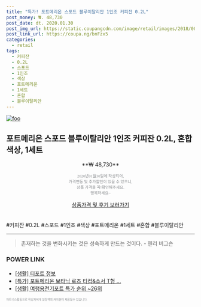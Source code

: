 ```yaml
--- 
title: "특가! 포트메리온 스포드 블루이탈리안 1인조 커피잔 0.2L" 
post_money: ₩. 48,730 
post_date: dt. 2020.01.30 
post_img_url: https://static.coupangcdn.com/image/retail/images/2018/08/13/15/5/42a2a0c4-a1fd-49da-b2ee-0b962ffe8901.jpg 
post_link_url: https://coupa.ng/bnFzx5 
categories: 
  - retail 
tags: 
  - 커피잔 
  - 0.2L 
  - 스포드 
  - 1인조 
  - 색상 
  - 포트메리온 
  - 1세트 
  - 혼합 
  - 블루이탈리안 
--- 
```

[![foo](https://static.coupangcdn.com/image/retail/images/2018/08/13/15/5/42a2a0c4-a1fd-49da-b2ee-0b962ffe8901.jpg)](https://coupa.ng/bnFzx5) 

## 포트메리온 스포드 블루이탈리안 1인조 커피잔 0.2L, 혼합 색상, 1세트 
<p style="text-align: center;">**₩ 48,730**</p> 
<p style="text-align: center;"><span style="color: #898c8f; font-family: Georgia,Times,serif; font-size: 0.75em;">2020년01월30일에 작성되어, <br>가격변동 및 추가할인이 있을 수 있으니,<br> 상품 가격을 꼭!확인해주세요.<br>행복하세요~</span> 
</p>	 
<div markdown="0" style="text-align: center;"><a href="https://coupa.ng/bnFzx5" class="btn btn--success">상품가격 및 후기 보러가기</a></div> 
<br><br> 
  #커피잔 #0.2L #스포드 #1인조 #색상 #포트메리온 #1세트 #혼합 #블루이탈리안 
<hr> 

> 존재하는 것을 변화시키는 것은 성숙하게 만드는 것이다. - 헨리 버그슨 


### POWER LINK

* <a href="https://blog.naver.com/sakai111/221770622052" target="_blank"> [생활] 티포트 정보 </a>
* <a href="https://blog.naver.com/sakai111/221790764654" target="_blank">[특가] 포트메리온 보타닉 로즈 티컵&소서 T형 ...</a>
* <a href="https://blog.naver.com/sakai111/221788336046" target="_blank"> [생활] 여행용전기포트 특가 순위 ~26위</a>

<span style="color: #898c8f; font-family: Georgia,Times,serif; font-size: 0.55em;">파트너스활동으로 작성자에게 일정액의 커미션이 제공될수 있습니다.</span> 
